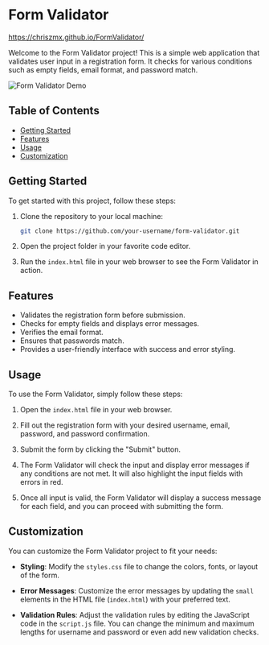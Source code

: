# Form Validator

https://chriszmx.github.io/FormValidator/

Welcome to the Form Validator project! This is a simple web application that validates user input in a registration form. It checks for various conditions such as empty fields, email format, and password match.

![Form Validator Demo](demo.gif)

## Table of Contents

- [Getting Started](#getting-started)
- [Features](#features)
- [Usage](#usage)
- [Customization](#customization)



## Getting Started

To get started with this project, follow these steps:

1. Clone the repository to your local machine:

   ```bash
   git clone https://github.com/your-username/form-validator.git


2. Open the project folder in your favorite code editor.

3. Run the `index.html` file in your web browser to see the Form Validator in action.

## Features

- Validates the registration form before submission.
- Checks for empty fields and displays error messages.
- Verifies the email format.
- Ensures that passwords match.
- Provides a user-friendly interface with success and error styling.

## Usage

To use the Form Validator, simply follow these steps:

1. Open the `index.html` file in your web browser.

2. Fill out the registration form with your desired username, email, password, and password confirmation.

3. Submit the form by clicking the "Submit" button.

4. The Form Validator will check the input and display error messages if any conditions are not met. It will also highlight the input fields with errors in red.

5. Once all input is valid, the Form Validator will display a success message for each field, and you can proceed with submitting the form.

## Customization

You can customize the Form Validator project to fit your needs:

- **Styling**: Modify the `styles.css` file to change the colors, fonts, or layout of the form.

- **Error Messages**: Customize the error messages by updating the `small` elements in the HTML file (`index.html`) with your preferred text.

- **Validation Rules**: Adjust the validation rules by editing the JavaScript code in the `script.js` file. You can change the minimum and maximum lengths for username and password or even add new validation checks.
